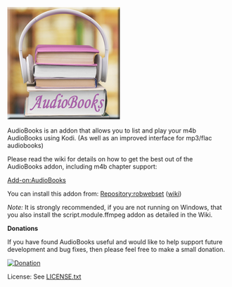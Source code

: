 
![AudioBooks](icon.png)

AudioBooks is an addon that allows you to list and play your m4b AudioBooks using Kodi. (As well as an improved interface for mp3/flac audiobooks)

Please read the wiki for details on how to get the best out of the AudioBooks addon, including m4b chapter support:

[Add-on:AudioBooks](http://kodi.wiki/view/Add-on:AudioBooks)

You can install this addon from: [Repository:robwebset](https://github.com/robwebset/repository.robwebset/blob/master/repos/repository.robwebset/repository.robwebset-1.0.0.zip) ([wiki](http://kodi.wiki/view/Repository:robwebset))

_Note:_ It is strongly recommended, if you are not running on Windows, that you also install the script.module.ffmpeg addon as detailed in the Wiki.

__Donations__

If you have found AudioBooks useful and would like to help support future development and bug fixes, then please feel free to make a small donation.

[![Donation](https://www.paypalobjects.com/en_GB/i/btn/btn_donate_SM.gif)](https://www.paypal.com/cgi-bin/webscr?cmd=_s-xclick&hosted_button_id=D96MUH986P9H4)

License: See [LICENSE.txt](LICENSE.txt)
